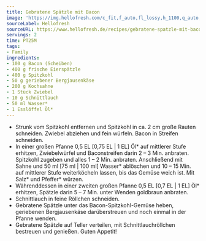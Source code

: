 ```yaml
---
title: Gebratene Spätzle mit Bacon
image: 'https://img.hellofresh.com/c_fit,f_auto,fl_lossy,h_1100,q_auto,w_2600/hellofresh_s3/image/gebratene-spatzle-mit-bacon-6377ff84.jpg'
sourceLabel: Hellofresh
sourceURL: https://www.hellofresh.de/recipes/gebratene-spatzle-mit-bacon-624bfb81f26a705057527551
servings: 2
time: PT25M
tags:
- Family
ingredients:
- 100 g Bacon (Scheiben)
- 400 g frische Eierspätzle
- 400 g Spitzkohl
- 50 g geriebener Bergjausenkäse
- 200 g Kochsahne
- 1 Stück Zwiebel
- 10 g Schnittlauch
- 50 ml Wasser*
- 1 Esslöffel Öl*
---
```


- Strunk vom Spitzkohl entfernen und Spitzkohl in ca. 2 cm große Rauten schneiden. Zwiebel abziehen und fein würfeln. Bacon in Streifen schneiden.
- In einer großen Pfanne 0,5 EL [0,75 EL | 1 EL] Öl\* auf mittlerer Stufe erhitzen, Zwiebelwürfel und Baconstreifen darin 2 – 3 Min. anbraten. Spitzkohl zugeben und alles 1 – 2 Min. anbraten. Anschließend mit Sahne und 50 ml [75 ml | 100 ml] Wasser\* ablöschen und 10 – 15 Min. auf mittlerer Stufe weiterköcheln lassen, bis das Gemüse weich ist. Mit Salz\* und Pfeffer\* würzen.
- Währenddessen in einer zweiten großen Pfanne 0,5 EL [0,7 EL | 1 EL] Öl\* erhitzen, Spätzle darin 5 – 7 Min. unter Wenden goldbraun anbraten.
- Schnittlauch in feine Röllchen schneiden.
- Gebratene Spätzle unter das Bacon-Spitzkohl-Gemüse heben, geriebenen Bergjausenkäse darüberstreuen und noch einmal in der Pfanne wenden.
- Gebratene Spätzle auf Teller verteilen, mit Schnittlauchröllchen bestreuen und genießen.  Guten Appetit!
